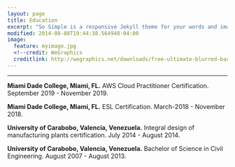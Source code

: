 ```yaml
---
layout: page
title: Education
excerpt: "So Simple is a responsive Jekyll theme for your words and images."
modified: 2014-08-08T19:44:38.564948-04:00
image:
  feature: myimage.jpg
  <!--credit: WeGraphics
  creditlink: http://wegraphics.net/downloads/free-ultimate-blurred-background-pack/ -->
---
```


<!--Looking for a simple, responsive, theme for your Jekyll powered blog? Well look no further. Here be **So Simple Theme**, the follow up to [**Minimal Mistakes**](http://mmistakes.github.io/minimal-mistakes) --- by designer slash illustrator [Michael Rose](http://mademistakes.com).-->

<hr/>


  
**Miami Dade College, Miami, FL.**
AWS Cloud Practitioner Certification.                                                September 2019 - November 2019.

**Miami Dade College, Miami, FL.**
ESL Certification.                                                                       March-2018 - November 2018.

**University of Carabobo, Valencia, Venezuela.** 
Integral design of manufacturing plants certification.                                      July 2014 - August 2014.

**University of Carabobo, Valencia, Venezuela.**
Bachelor of Science in Civil Engineering.                                                 August 2007 - August 2013.

 
[^1]: Example: *domain.com/category-name/post-title*
